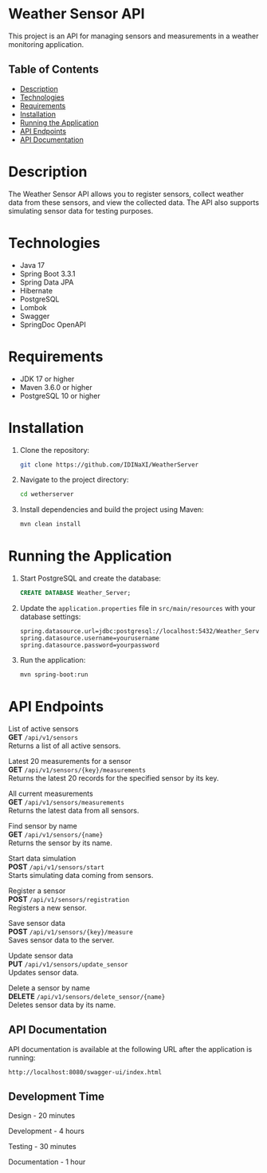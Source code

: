 # Weather Sensor API

This project is an API for managing sensors and measurements in a weather monitoring application.

## Table of Contents
- [Description](#description)
- [Technologies](#technologies)
- [Requirements](#requirements)
- [Installation](#installation)
- [Running the Application](#running-the-application)
- [API Endpoints](#api-endpoints)
- [API Documentation](#api-documentation)

# Description

The Weather Sensor API allows you to register sensors, collect weather data from these sensors, and view the collected data. The API also supports simulating sensor data for testing purposes.

# Technologies

- Java 17
- Spring Boot 3.3.1
- Spring Data JPA
- Hibernate
- PostgreSQL
- Lombok
- Swagger
- SpringDoc OpenAPI

# Requirements

- JDK 17 or higher
- Maven 3.6.0 or higher
- PostgreSQL 10 or higher

# Installation

1. Clone the repository:
   ```bash
   git clone https://github.com/IDINaXI/WeatherServer
   ```

2. Navigate to the project directory:
   ```bash
   cd wetherserver
   ```

4. Install dependencies and build the project using Maven:
   ```bash
   mvn clean install
   ```

# Running the Application

1. Start PostgreSQL and create the database:
   ```sql
   CREATE DATABASE Weather_Server;
   ```

2. Update the `application.properties` file in `src/main/resources` with your database settings:
   ```properties
   spring.datasource.url=jdbc:postgresql://localhost:5432/Weather_Server
   spring.datasource.username=yourusername
   spring.datasource.password=yourpassword
   ```
3. Run the application:
   ```bash
   mvn spring-boot:run
   ```

# API Endpoints

List of active sensors  
**GET** `/api/v1/sensors`  
Returns a list of all active sensors.

Latest 20 measurements for a sensor  
**GET** `/api/v1/sensors/{key}/measurements`  
Returns the latest 20 records for the specified sensor by its key.

All current measurements  
**GET** `/api/v1/sensors/measurements`  
Returns the latest data from all sensors.

Find sensor by name  
**GET** `/api/v1/sensors/{name}`  
Returns the sensor by its name.

Start data simulation  
**POST** `/api/v1/sensors/start`  
Starts simulating data coming from sensors.

Register a sensor  
**POST** `/api/v1/sensors/registration`  
Registers a new sensor.

Save sensor data  
**POST** `/api/v1/sensors/{key}/measure`  
Saves sensor data to the server.

Update sensor data  
**PUT** `/api/v1/sensors/update_sensor`  
Updates sensor data.

Delete a sensor by name  
**DELETE** `/api/v1/sensors/delete_sensor/{name}`  
Deletes sensor data by its name.

## API Documentation

API documentation is available at the following URL after the application is running:

```
http://localhost:8080/swagger-ui/index.html
```

## Development Time

Design - 20 minutes

Development - 4 hours

Testing - 30 minutes

Documentation - 1 hour
